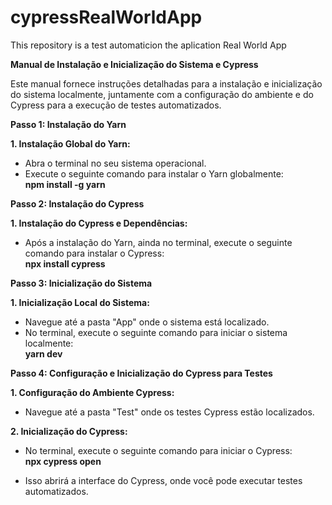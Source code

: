 # cypressRealWorldApp
This repository is a test automaticion the aplication Real World App


**Manual de Instalação e Inicialização do Sistema e Cypress**

Este manual fornece instruções detalhadas para a instalação e inicialização do sistema localmente, juntamente com a configuração do ambiente e do Cypress para a execução de testes automatizados.

**Passo 1: Instalação do Yarn**  

**1. Instalação Global do Yarn:**  
   - Abra o terminal no seu sistema operacional.  
   - Execute o seguinte comando para instalar o Yarn globalmente:    
     **npm install -g yarn**  

**Passo 2: Instalação do Cypress**

**1. Instalação do Cypress e Dependências:**  
   - Após a instalação do Yarn, ainda no terminal, execute o seguinte comando para instalar o Cypress:  
     **npx install cypress**  

**Passo 3: Inicialização do Sistema**  

**1. Inicialização Local do Sistema:**  
   - Navegue até a pasta "App" onde o sistema está localizado.
   - No terminal, execute o seguinte comando para iniciar o sistema localmente:  
    **yarn dev**  

**Passo 4: Configuração e Inicialização do Cypress para Testes**  

**1. Configuração do Ambiente Cypress:**  
   - Navegue até a pasta "Test" onde os testes Cypress estão localizados.  

**2. Inicialização do Cypress:**  
   - No terminal, execute o seguinte comando para iniciar o Cypress:  
     **npx cypress open**

   - Isso abrirá a interface do Cypress, onde você pode executar testes automatizados.
